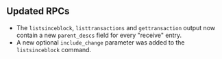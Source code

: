 Updated RPCs
------------

- The `listsinceblock`, `listtransactions` and `gettransaction` output now contain a new
  `parent_descs` field for every "receive" entry.
- A new optional `include_change` parameter was added to the `listsinceblock` command.
